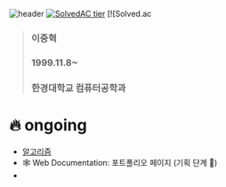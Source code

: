 ![header](https://capsule-render.vercel.app/api?type=waving&color=gradient&height=150&text=Junghyeok%20Lee&fontSize=40&fontAlign=30)
[![SolvedAC tier](http://mazassumnida.wtf/api/v2/generate_badge?boj=wndgur2)](https://solved.ac/wndgur2)
[![Solved.ac

> ### 이중혁  
> ### 1999.11.8~  
> ### 한경대학교 컴퓨터공학과  

# 🔥 ongoing
- [알고리즘](https://github.com/leejunghyeokWN/study_algorithm)
- 🕸️ Web Documentation: 포트폴리오 페이지 (기획 단계 🐣)
- 
